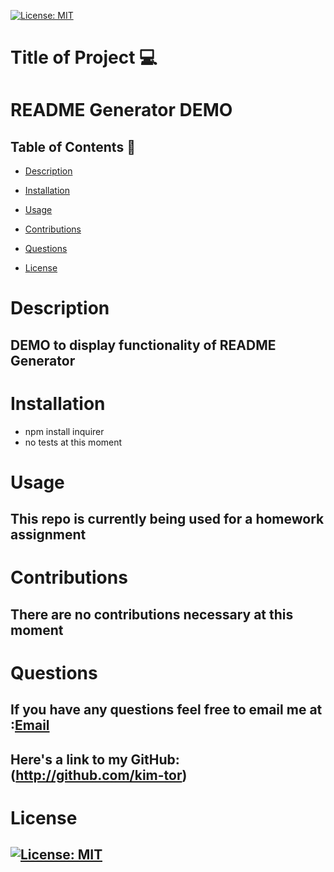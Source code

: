 
  
  [![License: MIT](https://img.shields.io/badge/License-MIT-yellow.svg)](https://opensource.org/licenses/MIT)

  Title of Project :computer:
  ============
  # README Generator DEMO


  ## Table of Contents :page_with_curl:

  * [Description](#description)

  * [Installation](#installation)

  * [Usage](#usage)

  * [Contributions](#contributions)

  * [Questions](#questions)

  * [License](#license)
    
  # Description
  ## DEMO to display functionality of README Generator

  # Installation
  * npm install inquirer 
  * no tests at this moment

  # Usage
  ## This repo is currently being used for a homework assignment
    
  # Contributions
  ## There are no contributions necessary at this moment

  # Questions
  ## If you have any questions feel free to email me at :[Email](kimberley.5118@gmail.com)
  ## Here's a link to my GitHub:(http://github.com/kim-tor)

  # License
  ## [![License: MIT](https://img.shields.io/badge/License-MIT-yellow.svg)](https://opensource.org/licenses/MIT)
  


